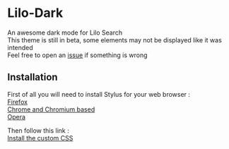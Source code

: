 # Lilo-Dark
An awesome dark mode for Lilo Search  
This theme is still in beta, some elements may not be displayed like it was intended  
Feel free to open an [issue](https://github.com/KeetKhat/Lilo-Dark/issues) if something is wrong

## Installation
First of all you will need to install Stylus for your web browser :  
[Firefox](https://addons.mozilla.org/en-US/firefox/addon/styl-us/)  
[Chrome and Chromium based](https://chrome.google.com/webstore/detail/stylus/clngdbkpkpeebahjckkjfobafhncgmne)  
[Opera](https://addons.opera.com/en-gb/extensions/details/stylus/)

Then follow this link :  
[Install the custom CSS](https://github.com/KeetKhat/Lilo-Dark/raw/master/lilo-dark.user.css)
